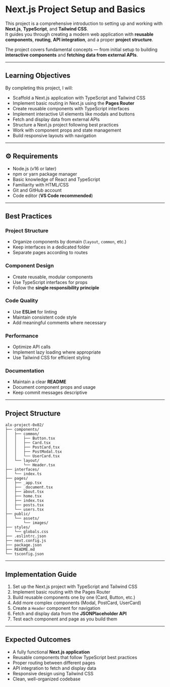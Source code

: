 # Next.js Project Setup and Basics

This project is a comprehensive introduction to setting up and working with **Next.js**, **TypeScript**, and **Tailwind CSS**.  
It guides you through creating a modern web application with **reusable components**, **routing**, **API integration**, and a proper **project structure**.

The project covers fundamental concepts — from initial setup to building **interactive components** and **fetching data from external APIs**.

---

## Learning Objectives

By completing this project, I will:

- Scaffold a Next.js application with TypeScript and Tailwind CSS
- Implement basic routing in Next.js using the **Pages Router**
- Create reusable components with TypeScript interfaces
- Implement interactive UI elements like modals and buttons
- Fetch and display data from external APIs
- Structure a Next.js project following best practices
- Work with component props and state management
- Build responsive layouts with navigation

---

## ⚙️ Requirements

- Node.js (v16 or later)
- npm or yarn package manager
- Basic knowledge of React and TypeScript
- Familiarity with HTML/CSS
- Git and GitHub account
- Code editor (**VS Code recommended**)

---

## Best Practices

### Project Structure

- Organize components by domain (`layout`, `common`, etc.)
- Keep interfaces in a dedicated folder
- Separate pages according to routes

### Component Design

- Create reusable, modular components
- Use TypeScript interfaces for props
- Follow the **single responsibility principle**

### Code Quality

- Use **ESLint** for linting
- Maintain consistent code style
- Add meaningful comments where necessary

### Performance

- Optimize API calls
- Implement lazy loading where appropriate
- Use Tailwind CSS for efficient styling

### Documentation

- Maintain a clear **README**
- Document component props and usage
- Keep commit messages descriptive

---

## Project Structure

```
alx-project-0x02/
├── components/
│   ├── common/
│   │   ├── Button.tsx
│   │   ├── Card.tsx
│   │   ├── PostCard.tsx
│   │   ├── PostModal.tsx
│   │   └── UserCard.tsx
│   └── layout/
│       └── Header.tsx
├── interfaces/
│   └── index.ts
├── pages/
│   ├── _app.tsx
│   ├── _document.tsx
│   ├── about.tsx
│   ├── home.tsx
│   ├── index.tsx
│   ├── posts.tsx
│   └── users.tsx
├── public/
│   └── assets/
│       └── images/
├── styles/
│   └── globals.css
├── .eslintrc.json
├── next.config.js
├── package.json
├── README.md
└── tsconfig.json
```

---

## Implementation Guide

1. Set up the Next.js project with TypeScript and Tailwind CSS
2. Implement basic routing with the Pages Router
3. Build reusable components one by one (Card, Button, etc.)
4. Add more complex components (Modal, PostCard, UserCard)
5. Create a `Header` component for navigation
6. Fetch and display data from the **JSONPlaceholder API**
7. Test each component and page as you build them

---

## Expected Outcomes

- A fully functional **Next.js application**
- Reusable components that follow TypeScript best practices
- Proper routing between different pages
- API integration to fetch and display data
- Responsive design using Tailwind CSS
- Clean, well-organized codebase
